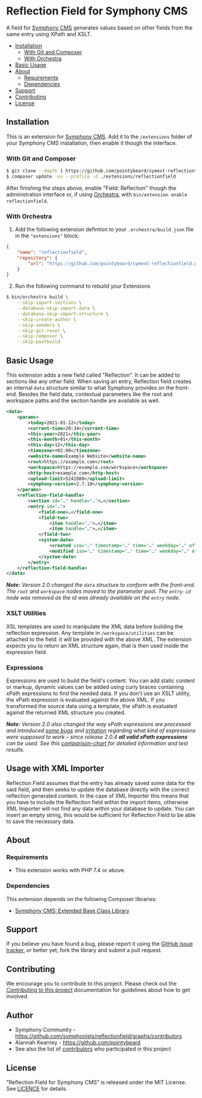 # Reflection Field for Symphony CMS

A field for [Symphony CMS][ext-Symphony-cms] generates values based on other fields from the same entry using XPath and XSLT.

-   [Installation](#installation)
    -   [With Git and Composer](#with-git-and-composer)
    -   [With Orchestra](#with-orchestra)
-   [Basic Usage](#basic-usage)
-   [About](#about)
    -   [Requirements](#dependencies)
    -   [Dependencies](#dependencies)
-   [Support](#support)
-   [Contributing](#contributing)
-   [License](#license)

## Installation

This is an extension for [Symphony CMS][ext-Symphony-cms]. Add it to the `/extensions` folder of your Symphony CMS installation, then enable it though the interface.

### With Git and Composer

```bash
$ git clone --depth 1 https://github.com/pointybeard/symext-reflectionfield.git extensions/reflectionfield
$ composer update -vv --profile -d ./extensions/reflectionfield
```
After finishing the steps above, enable "Field: Reflection" though the administration interface or, if using [Orchestra][ext-Orchestra], with `bin/extension enable reflectionfield`.

### With Orchestra

1. Add the following extension defintion to your `.orchestra/build.json` file in the `"extensions"` block:

```json
{
    "name": "reflectionfield",
    "repository": {
        "url": "https://github.com/pointybeard/symext-reflectionfield.git"
    }
}
```

2. Run the following command to rebuild your Extensions

```bash
$ bin/orchestra build \
    --skip-import-sections \
    --database-skip-import-data \
    --database-skip-import-structure \
    --skip-create-author \
    --skip-seeders \
    --skip-git-reset \
    --skip-composer \
    --skip-postbuild
```

## Basic Usage

This extension adds a new field called "Reflection". It can be added to sections like any other field. When saving an entry, Reflection field creates an internal `data` structure similar to what Symphony provides on the front-end. Besides the field data, contextual parameters like the root and workspace paths and the section handle are available as well.

```xml
<data>
	<params>
		<today>2021-01-12</today>
		<current-time>20:34</current-time>
		<this-year>2021</this-year>
		<this-month>01</this-month>
		<this-day>12</this-day>
		<timezone>+02:00</timezone>
		<website-name>Example Website</website-name>
		<root>https://example.com</root>
		<workspace>https://example.com/workspace</workspace>
		<http-host>example.com</http-host>
		<upload-limit>5242880</upload-limit>
		<symphony-version>2.7.10</symphony-version>
	</params>
	<reflection-field-handle>
		<section id="…" handle="…">…</section>
		<entry id="…">
			<field-one>…</field-one>
			<field-two>
				<item handle="…">…</item>
				<item handle="…">…</item>
			</field-two>
			<system-date>
				<created iso="…" timestamp="…" time="…" weekday="…" offset="…">…</created>
				<modified iso="…" timestamp="…" time="…" weekday="…" offset="…">…</modified>
			</system-date>
		</entry>
	</reflection-field-handle>
</data>
```

_**Note:** Version 2.0 changed the `data` structure to conform with the front-end. The `root` and `workspace` nodes moved to the parameter pool. The `entry-id` node was removed as the id was already available on the `entry` node._

### XSLT Utilities

XSL templates are used to manipulate the XML data before building the reflection expression. Any template in `/workspace/utilities` can be attached to the field: it will be provided with the above XML. The extension expects you to return an XML structure again, that is then used inside the expression field.

### Expressions

Expressions are used to build the field's content. You can add static content or markup, dynamic values can be added using curly braces containing xPath expressions to find the needed data. If you don't use an XSLT utility, the xPath expression is evaluated against the above XML. If you transformed the source data using a template, the xPath is evaluated against the returned XML structure you created.

_**Note:** Version 2.0 also changed the way xPath expressions are processed and introduced [some bugs][1] and [irritation][2] regarding what kind of expressions were supposed to work – since release 2.0.4 **all valid xPath expressions** can be used. See this [comparison-chart][3] for detailed information and test results._

## Usage with XML Importer

Reflection Field assumes that the entry has already saved some data for the said field, and then seeks to update the database directly with the correct reflection generated content.
In the case of XML Importer this means that you have to include the Reflection field within the import items, otherwise XML Importer will not find any data within your database to update.
You can insert an empty string, this would be sufficient for Reflection Field to be able to save the necessary data.

## About

### Requirements

- This extension works with PHP 7.4 or above.

### Dependencies

This extension depends on the following Composer libraries:

-   [Symphony CMS: Extended Base Class Library][dep-symphony-extended]

## Support

If you believe you have found a bug, please report it using the [GitHub issue tracker][ext-issues], or better yet, fork the library and submit a pull request.

## Contributing

We encourage you to contribute to this project. Please check out the [Contributing to this project][doc-CONTRIBUTING] documentation for guidelines about how to get involved.

## Author
-   Symphony Community - <https://github.com/symphonists/reflectionfield/graphs/contributors>
-   Alannah Kearney - <https://github.com/pointybeard>
-   See also the list of [contributors][ext-contributor] who participated in this project

## License
"Reflection Field for Symphony CMS" is released under the MIT License. See [LICENCE][doc-LICENCE] for details.

[doc-CONTRIBUTING]: https://github.com/pointybeard/symext-reflectionfield/blob/master/CONTRIBUTING.md
[doc-LICENCE]: http://www.opensource.org/licenses/MIT
[dep-symphony-extended]: https://github.com/pointybeard/symphony-extended
[ext-issues]: https://github.com/pointybeard/symext-reflectionfield/issues
[ext-Symphony-cms]: http://getsymphony.com
[ext-Orchestra]: https://github.com/pointybeard/orchestra
[ext-contributor]: https://github.com/pointybeard/symext-reflectionfield/contributors
[ext-docs]: https://github.com/pointybeard/symext-reflectionfield/blob/master/.docs/toc.md

[1]: https://github.com/symphonists/reflectionfield/issues/34
[2]: https://github.com/symphonists/reflectionfield/issues/35
[3]: https://github.com/symphonists/reflectionfield/issues/35#issuecomment-363224927
